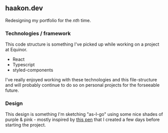 ## haakon.dev

Redesigning my portfolio for the *nth* time. 

### Technologies / framework

This code structure is something I've picked up while working on a project at Equinor.
* React
* Typescript
* styled-components

I've really enjoyed working with these technologies and this file-structure and will probably continue to do so on personal projects for the forseeable future. 

### Design

This design is something I'm sketching "as-I-go" using some nice shades of purple & pink - mostly inspired by [this pen](https://codepen.io/schart/pen/vYGGvJo) that I created a few days before starting the project.
